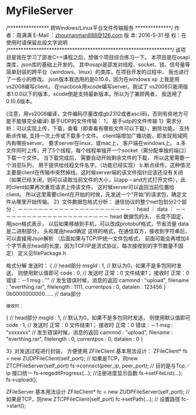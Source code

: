 # MyFileServer
/**************** 跨Windows/Linux平台文件传输服务 **************/
作    者：周满满
E-Mail  ：zhoumanman888@126.com
版    本: 2016-5-31
授    权：在使用时请保留此段文字说明
/****************************************************************/
该项目是我在学习了邵发C++课程之后，想做个项目综合练习一下。
本项目是在osapi类库、json库的基础上开发的。
其中osapi是邵发对线程、socket、锁、信号量等简单封装的跨平台（windows、linux）的类库，在项目开发的过程中， 我也进行了一些小的修改。
json版本我选用的是0.10.6，因为在windows xp 上我是用vs2008编写client， 在macbook用xcode编写server。我试了
vs2008只能用版本1.0.0以下的版本，xcode倒是支持最新版本。所以为了兼顾两者， 我选用了0.10.6版本。

(注意，用vs2008编译，文件编码尽量改成gb2312或者ascii码，否则有些地方可能不能够完全编译)
基于UDP的文件传输：
1， 基于udp的文件传输
1》需求分析：可以实现上传，下载，查看（即查看有哪些文件可以下载），删除功能。 支持断点传输, 支持一次上传或下载多个文件。
client端增加广播功能，即发现局域网内有哪些server。
要求server在linux，或mac上， 客户端在windows上。
   a.多文件同时上传，开了5个线程，每个线程单独开一个socket（需分配单独的端口）下载一个文件， 当下载完成后， 需要自动开始剩余文件的下载， 所以这里需要一个消息队列， 用于提供给线程文件名字。（功能已经实现）
   b.断点续传，这种情况主要是client在传输中突然掉线，这时候server端的该文件指针应该还没有关闭（如果已经关闭，则可以读取当前文件的大小，以app－and方式打开文件），此时client如果再次重现请求上传该文件，
   这时候server可以返回当前位置给client。 所以这里需要client在开始的时候，先发送一个“开始”的请求包，确定文件从哪里开始传输。
2》文件数据包格式分析：
   通信协议的整个net包划分2个部分：
   －－－－－－－－－－－－－－－－－－－－－－
  ｜head ｜ data                        ｜
   －－－－－－－－－－－－－－－－－－－－－－
   head 数据包的头， 长度不固定，用json格式表示， 以后如果移植到手机，可以改成protobuf格式，节省流量
   data是二进制部分， 头和尾由head确定
   这样的格式，在通信双方，接收到字符串后，可以直接用Json解析
   （后面如果与TCP/IP统一文件包格式， 前面可能会再增加4个字节表示head的长度，因为TCP/IP是流式协议，每次接收到的字节数量不固定）
   定义见filePackage.h

 格式分解
    发送时：
    {                  // head部分
       msgId      : 1, // 默认为0，如果不是多包同时发送， 则使用默认值即可
       code       : 0, // 发送时 正常：0 文件结束1； 接收时 正常：0  错误：－1
       msg        : "" // 发生错误时候，消息的返回
       cammnd     : "upload",
       filename   : "everthing.rar",
       filelength : 1111,
       currentpos : 0, 
       datalen    : 123456
    }
    0b0000000000...... // data部分

    接收时：
   {                                 // head部分
       msgId      : 1, // 默认为0，如果不是多包同时发送， 则使用默认值即可
       code       : 1, // 发送时 正常：0 文件结束1； 接收时 正常：0  错误：－1
       msg        : "xxxxxxx" // 发生错误时候，消息的返回
       cammnd     : "upload",
       filename   : "everthing.rar",
       filelength : 0,
       currentpos : 0,
       datalen    : 0
    }


3》对发送过程进行封装， 方便使用
   ZFileClient 基本用法设计：
   ZFileClient* fs = new ZUDPFileClient(self_port); // 如果是TCP，则new ZTCPFileServer(self_port)
   fs->connect(peer_ip, peer_port); // 目的是与Tcp／ip 接口统一
   fs->regeditProgress(...); //注册进度显示函数
   fs->setFileList(...);
   fs->upload();

   ZFileServer 基本用法设计
   ZFileClient* fc = new ZUDPFileServer(self_port); // 如果是TCP，则new ZTCPFileClient(self_port)
   fc->setPath(...); // 设置路径
   fc->start();
   
